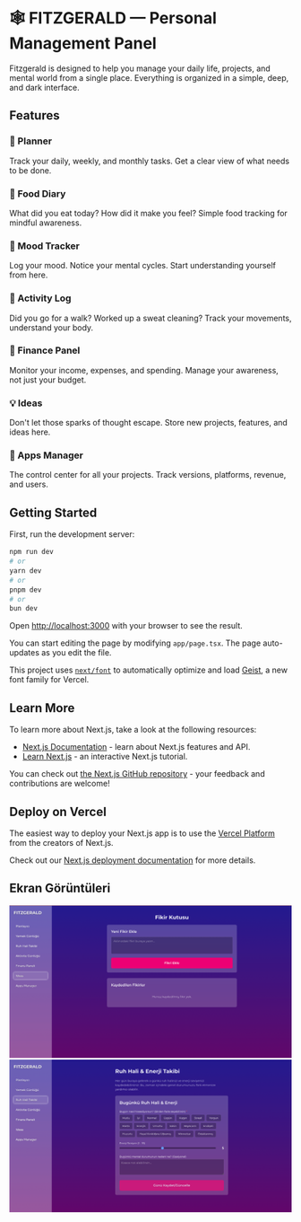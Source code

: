 # 🕸️ FITZGERALD — Personal Management Panel

Fitzgerald is designed to help you manage your daily life, projects, and mental world from a single place. Everything is organized in a simple, deep, and dark interface.

## Features

### 📆 Planner

Track your daily, weekly, and monthly tasks. Get a clear view of what needs to be done.

### 🥗 Food Diary

What did you eat today? How did it make you feel? Simple food tracking for mindful awareness.

### 🧠 Mood Tracker

Log your mood. Notice your mental cycles. Start understanding yourself from here.

### 🏃 Activity Log

Did you go for a walk? Worked up a sweat cleaning? Track your movements, understand your body.

### 💸 Finance Panel

Monitor your income, expenses, and spending. Manage your awareness, not just your budget.

### 💡 Ideas

Don't let those sparks of thought escape. Store new projects, features, and ideas here.

### 🧭 Apps Manager

The control center for all your projects. Track versions, platforms, revenue, and users.

## Getting Started

First, run the development server:

```bash
npm run dev
# or
yarn dev
# or
pnpm dev
# or
bun dev
```

Open [http://localhost:3000](http://localhost:3000) with your browser to see the result.

You can start editing the page by modifying `app/page.tsx`. The page auto-updates as you edit the file.

This project uses [`next/font`](https://nextjs.org/docs/app/building-your-application/optimizing/fonts) to automatically optimize and load [Geist](https://vercel.com/font), a new font family for Vercel.

## Learn More

To learn more about Next.js, take a look at the following resources:

- [Next.js Documentation](https://nextjs.org/docs) - learn about Next.js features and API.
- [Learn Next.js](https://nextjs.org/learn) - an interactive Next.js tutorial.

You can check out [the Next.js GitHub repository](https://github.com/vercel/next.js) - your feedback and contributions are welcome!

## Deploy on Vercel

The easiest way to deploy your Next.js app is to use the [Vercel Platform](https://vercel.com/new?utm_medium=default-template&filter=next.js&utm_source=create-next-app&utm_campaign=create-next-app-readme) from the creators of Next.js.

Check out our [Next.js deployment documentation](https://nextjs.org/docs/app/building-your-application/deploying) for more details.

## Ekran Görüntüleri

![Ekran Görüntüsü 1](public/Ekran%20Resmi%202025-04-22%2017.39.32.png)
![Ekran Görüntüsü 2](public/Ekran%20Resmi%202025-04-22%2017.39.47.png)

